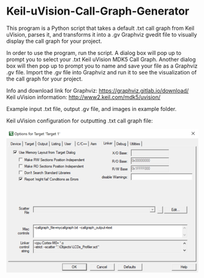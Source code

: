 # Keil-uVision-Call-Graph-Generator
This program is a Python script that takes a default .txt call graph from Keil uVision, parses it, and transforms it into a .gv Graphviz gvedit file to visually display the call graph for your project.

In order to use the program, run the script. A dialog box will pop up to prompt you to select your .txt Keil uVision MDK5 Call Graph. Another dialog box will then pop up to prompt you to name and save your file as a Graphviz .gv file. Import the .gv file into Graphviz and run it to see the visualization of the call graph for your project.

Info and download link for Graphviz: https://graphviz.gitlab.io/download/ <br />
Keil uVision information: http://www2.keil.com/mdk5/uvision/

Example input .txt file, output .gv file, and images in example folder.

Keil uVision configuration for outputting .txt call graph file:
<p align="center">
  <img src="https://github.com/mjdargen/Keil-uVision-Call-Graph-Generator/blob/master/example/uVision_config.PNG" width="600">
</p>
